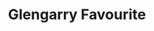 ---
title: "Glengarry Favourite"
description: "Ham, steak, pepperoni, bacon, sautéed mushrooms & onions, & garlic sauce"
price_s: "9"
price_l: "11"
price_lg: ""
weight: "1"
---